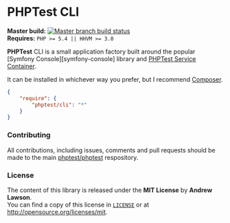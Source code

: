 # PHPTest CLI

**Master build:** [![Master branch build status][travis-master]][travis]<br/>
**Requires:** `PHP >= 5.4 || HHVM >= 3.0`

**PHPTest** CLI is a small application factory built around the popular
[Symfony Console][symfony-console] library and
[PHPTest Service Container][phptest-sc].

It can be installed in whichever way you prefer, but I recommend
[Composer][packagist].
```json
{
    "require": {
        "phptest/cli": "*"
    }
}
```

### Contributing
All contributions, including issues, comments and pull requests should be made
to the main [phptest/phptest][phptest] respository.

### License
The content of this library is released under the **MIT License** by
**Andrew Lawson**.<br/> You can find a copy of this license in
[`LICENSE`][license] or at http://opensource.org/licenses/mit.

[travis]: https://travis-ci.org/phptest/phptest
[travis-master]: https://travis-ci.org/phptest/phptest.png?branch=master
[packagist]: https://packagist.org/packages/phptest/phptest
[license]: /LICENSE
[phptest]: https://github.com/phptest/phptest
[phptest-sc]: https://github.com/phptest/service-container
[symfony-di]: https://github.com/symfony/Console
